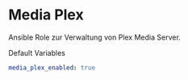 # Media Plex

Ansible Role zur Verwaltung von Plex Media Server.

Default Variables
```yaml
media_plex_enabled: true
```
